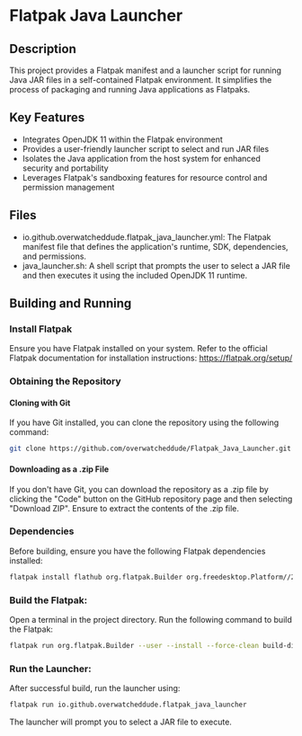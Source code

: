 # Flatpak Java Launcher

## Description

This project provides a Flatpak manifest and a launcher script for running Java JAR files in a self-contained Flatpak environment. It simplifies the process of packaging and running Java applications as Flatpaks.

## Key Features

- Integrates OpenJDK 11 within the Flatpak environment
- Provides a user-friendly launcher script to select and run JAR files
- Isolates the Java application from the host system for enhanced security and portability
- Leverages Flatpak's sandboxing features for resource control and permission management

## Files
- io.github.overwatcheddude.flatpak_java_launcher.yml: The Flatpak manifest file that defines the application's runtime, SDK, dependencies, and permissions.
- java_launcher.sh: A shell script that prompts the user to select a JAR file and then executes it using the included OpenJDK 11 runtime.

## Building and Running
### Install Flatpak
Ensure you have Flatpak installed on your system. Refer to the official Flatpak documentation for installation instructions: https://flatpak.org/setup/
### Obtaining the Repository
#### Cloning with Git
If you have Git installed, you can clone the repository using the following command:
```bash
git clone https://github.com/overwatcheddude/Flatpak_Java_Launcher.git
```
#### Downloading as a .zip File
If you don't have Git, you can download the repository as a .zip file by clicking the "Code" button on the GitHub repository page and then selecting "Download ZIP". Ensure to extract the contents of the .zip file.
### Dependencies
Before building, ensure you have the following Flatpak dependencies installed:
```bash
flatpak install flathub org.flatpak.Builder org.freedesktop.Platform//24.08 org.freedesktop.Sdk//24.08 runtime/org.freedesktop.Sdk.Extension.openjdk11/x86_64/24.08
```

### Build the Flatpak:
Open a terminal in the project directory.
Run the following command to build the Flatpak:

```bash
flatpak run org.flatpak.Builder --user --install --force-clean build-dir io.github.overwatcheddude.flatpak_java_launcher.yml
```

### Run the Launcher:
After successful build, run the launcher using:

```bash
flatpak run io.github.overwatcheddude.flatpak_java_launcher
```

The launcher will prompt you to select a JAR file to execute.
